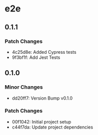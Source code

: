 # e2e

## 0.1.1

### Patch Changes

- 4c25d8e: Added Cypress tests
- 9f3bf1f: Add Jest Tests

## 0.1.0

### Minor Changes

- dd20ff7: Version Bump v0.1.0

### Patch Changes

- 00f1042: Initial project setup
- c44f7da: Update project dependencies
